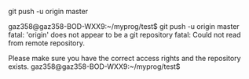 git push -u origin master

gaz358@gaz358-BOD-WXX9:~/myprog/test$ git push -u origin master
fatal: 'origin' does not appear to be a git repository
fatal: Could not read from remote repository.

Please make sure you have the correct access rights
and the repository exists.
gaz358@gaz358-BOD-WXX9:~/myprog/test$ 
